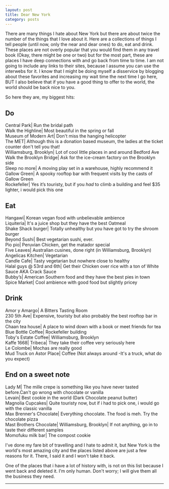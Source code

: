 ```yaml
---
layout: post
title: Dear New York 
category: posts
---
```

There are many things I hate about New York but there are about twice the number of the things that I love about it. Here are a collections of things I tell people (until now, only the near and dear ones) to do, eat and drink. These places are not overly popular that you would find them in any travel book (Okay, there might be one or two) but for the most part, these are places I have deep connections with and go back from time to time. I am not going to include any links to their sites, because I assume you can use the interwebs for it. 
I know that I might be doing myself a disservice by blogging about these favorites and increasing my wait time the next time I go here, BUT I also believe that if you have a good thing to offer to the world, the world should be back nice to you.

So here they are, my biggest hits:
 
<h2>Do</h2>


Central Park| Run the bridal path<br>
Walk the Highline| Most beautiful in the spring or fall<br>
Museum of Modern Art| Don't miss the hanging helicopter<br>
The MET| Although this is a donation based museum, the ladies at the ticket counter don't tell you that!<br>
Williamsburg, Brooklyn| Lot of cool little places in and around Bedford Ave<br>
Walk the Brooklyn Bridge| Ask for the ice-cream factory on the Brooklyn side<br>
Sleep no more| A moving play set in a warehouse, highly recommend it<br>
Gallow Green| A spooky rooftop bar with frequent visits by the casts of Gallow Green<br>
Rockefeller| Yes it’s touristy, but if you <i>had</i> to climb a building and feel $35 lighter, i would pick this one<br>


<h2>Eat</h2>
Hangawi| Korean vegan food with unbelievable ambience <br>
Liquiteria| It's a juice shop but they have the best Oatmeal <br>
Shake Shack burger| Totally unhealthy but you have got to try the shroom burger <br>
Beyond Sushi| Best vegetarian sushi, ever.<br>
Pio pio| Peruvian Chicken, get the matador special<br>
Five Leaves| Australian cusines, done right (in Williamsburg, Brooklyn)<br>
Angelicas Kitchen| Vegetarian<br>
Candle Cafe| Tasty vegetarian but nowhere close to healthy<br>
Halal guys @ 53rd and 6th| Get their Chicken over rice with a ton of White Sauce AKA Crack Sauce<br>
Bubby’s| American Southern food and they have the best pies in town<br>
Spice Market| Cool ambience with good food but slightly pricey<br>


<h2>Drink</h2>
Amor y Amargo| A Bitters Tasting Room<br>
230 5th Ave| Expensive, touristy but also probably the best rooftop bar in the city<br>
Chaan tea house| A place to wind down with a book or meet friends for tea<br>
Blue Bottle Coffee| Rockefeller building<br>
Toby's Estate Coffee| Williamsburg, Brooklyn<br>
Kaffe 1668| Tribeca| They take their coffee very seriously here<br>
Le Colombe| Mochas are really good<br>
Mud Truck on Astor Place| Coffee (Not always around -It's a truck, what do you expect)<br>

<h2>End on a sweet note</h2>
Lady M| The mille crepe is something like you have never tasted before.Can't go wrong with chocolate or vanilla<br>
Levain| Best cookie in the world (Dark Chocolate peanut butter)<br>
Magnolia Cupcakes| Quite touristy now, but if i had to pick one, i would go with the classic vanilla<br>
Max Brenner's Chocolate| Everything chocolate. The food is meh. Try the chocolate pizza<br>
Mast Brothers Chocolate| Williamsburg, Brooklyn| If not anything, go in to taste their different samples<br>
Momofuku milk bar| The compost cookie<br>


I've done my fare bit of travelling and I hate to admit it, but New York is the world's most amazing city and the places listed above are just a few reasons for it. There, I said it and I won't take it back.

One of the places that i have a lot of history with, is not on this list because I went back and deleted it. I’m only human. Don't worry; I will give them all the business they need. 


---
